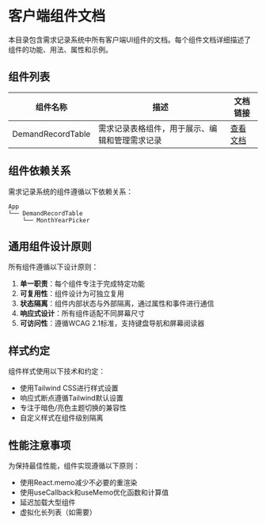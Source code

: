 # 客户端组件文档

本目录包含需求记录系统中所有客户端UI组件的文档。每个组件文档详细描述了组件的功能、用法、属性和示例。

## 组件列表

| 组件名称 | 描述 | 文档链接 |
|---------|------|---------|
| DemandRecordTable | 需求记录表格组件，用于展示、编辑和管理需求记录 | [查看文档](./DemandRecordTable.md) |

## 组件依赖关系

需求记录系统的组件遵循以下依赖关系：

```
App
└── DemandRecordTable
    └── MonthYearPicker
```

## 通用组件设计原则

所有组件遵循以下设计原则：

1. **单一职责**：每个组件专注于完成特定功能
2. **可复用性**：组件设计为可独立复用
3. **状态隔离**：组件内部状态与外部隔离，通过属性和事件进行通信
4. **响应式设计**：所有组件适配不同屏幕尺寸
5. **可访问性**：遵循WCAG 2.1标准，支持键盘导航和屏幕阅读器

## 样式约定

组件样式使用以下技术和约定：

- 使用Tailwind CSS进行样式设置
- 响应式断点遵循Tailwind默认设置
- 专注于暗色/亮色主题切换的兼容性
- 自定义样式在组件级别隔离

## 性能注意事项

为保持最佳性能，组件实现遵循以下原则：

- 使用React.memo减少不必要的重渲染
- 使用useCallback和useMemo优化函数和计算值
- 延迟加载大型组件
- 虚拟化长列表（如需要） 